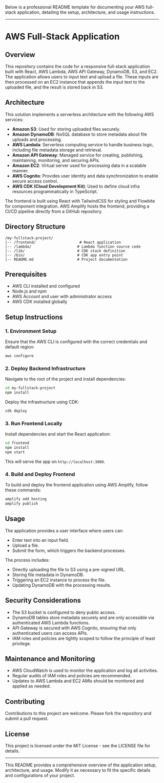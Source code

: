 Below is a professional README template for documenting your AWS full-stack application, detailing the setup, architecture, and usage instructions.

---

# AWS Full-Stack Application

## Overview
This repository contains the code for a responsive full-stack application built with React, AWS Lambda, AWS API Gateway, DynamoDB, S3, and EC2. The application allows users to input text and upload a file. These inputs are then processed on an EC2 instance that appends the input text to the uploaded file, and the result is stored back in S3.

## Architecture
This solution implements a serverless architecture with the following AWS services:
- **Amazon S3**: Used for storing uploaded files securely.
- **Amazon DynamoDB**: NoSQL database to store metadata about file uploads and processing.
- **AWS Lambda**: Serverless computing service to handle business logic, including file metadata storage and retrieval.
- **Amazon API Gateway**: Managed service for creating, publishing, maintaining, monitoring, and securing APIs.
- **Amazon EC2**: Virtual server used for processing data in a scalable manner.
- **AWS Cognito**: Provides user identity and data synchronization to enable secure access control.
- **AWS CDK (Cloud Development Kit)**: Used to define cloud infra resources programmatically in TypeScript.

The frontend is built using React with TailwindCSS for styling and Flowbite for component integration. AWS Amplify hosts the frontend, providing a CI/CD pipeline directly from a GitHub repository.

## Directory Structure

```
/my-fullstack-project/
|-- /frontend/                    # React application
|-- /lambda/                     # Lambda function source code
|-- /lib/                        # CDK stack definition
|-- /bin/                        # CDK app entry point
|-- README.md                    # Project documentation
```

## Prerequisites
- AWS CLI installed and configured
- Node.js and npm
- AWS Account and user with administrator access
- AWS CDK installed globally

## Setup Instructions

### 1. Environment Setup
Ensure that the AWS CLI is configured with the correct credentials and default region:
```bash
aws configure
```

### 2. Deploy Backend Infrastructure
Navigate to the root of the project and install dependencies:
```bash
cd my-fullstack-project
npm install
```
Deploy the infrastructure using CDK:
```bash
cdk deploy
```

### 3. Run Frontend Locally
Install dependencies and start the React application:
```bash
cd frontend
npm install
npm start
```
This will serve the app on `http://localhost:3000`.

### 4. Build and Deploy Frontend
To build and deploy the frontend application using AWS Amplify, follow these commands:
```bash
amplify add hosting
amplify publish
```

## Usage
The application provides a user interface where users can:
- Enter text into an input field.
- Upload a file.
- Submit the form, which triggers the backend processes.

The process includes:
- Directly uploading the file to S3 using a pre-signed URL.
- Storing file metadata in DynamoDB.
- Triggering an EC2 instance to process the file.
- Updating DynamoDB with the processing results.

## Security Considerations
- The S3 bucket is configured to deny public access.
- DynamoDB tables store metadata securely and are only accessible via authenticated AWS Lambda functions.
- API Gateway is secured with AWS Cognito, ensuring that only authenticated users can access APIs.
- IAM roles and policies are tightly scoped to follow the principle of least privilege.

## Maintenance and Monitoring
- AWS CloudWatch is used to monitor the application and log all activities.
- Regular audits of IAM roles and policies are recommended.
- Updates to AWS Lambda and EC2 AMIs should be monitored and applied as needed.

## Contributing
Contributions to this project are welcome. Please fork the repository and submit a pull request.

## License
This project is licensed under the MIT License - see the LICENSE file for details.

---

This README provides a comprehensive overview of the application setup, architecture, and usage. Modify it as necessary to fit the specific details and configurations of your project.
